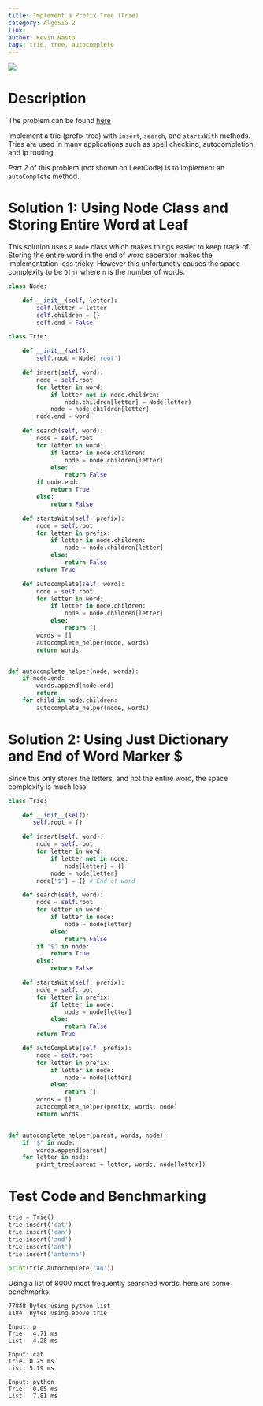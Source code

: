 ```yaml
---
title: Implement a Prefix Tree (Trie)
category: AlgoSIG 2
link:
author: Kevin Nasto
tags: trie, tree, autocomplete
---
```


<img src="{{ '/assets/img/trie.png' | relative_url }}">

# Description

The problem can be found [here](https://leetcode.com/problems/implement-trie-prefix-tree/)

Implement a trie (prefix tree) with `insert`, `search`, and `startsWith` methods. Tries are used in many applications such as spell checking, autocompletion, and ip routing.

*Part 2* of this problem (not shown on LeetCode) is to implement an `autoComplete` method.

# Solution 1: Using Node Class and Storing Entire Word at Leaf

This solution uses a `Node` class which makes things easier to keep track of. Storing the entire word in the end of word seperator makes the implementation less tricky. However this unfortunetly causes the space complexity to be `O(n)` where `n` is the number of words.

```python
class Node:

    def __init__(self, letter):
        self.letter = letter
        self.children = {}
        self.end = False

class Trie:

    def __init__(self):
        self.root = Node('root')

    def insert(self, word):
        node = self.root
        for letter in word:
            if letter not in node.children:
                node.children[letter] = Node(letter)
            node = node.children[letter]
        node.end = word

    def search(self, word):
        node = self.root
        for letter in word:
            if letter in node.children:
                node = node.children[letter]
            else:
                return False
        if node.end:
            return True
        else:
            return False

    def startsWith(self, prefix):
        node = self.root
        for letter in prefix:
            if letter in node.children:
                node = node.children[letter]
            else:
                return False
        return True

    def autocomplete(self, word):
        node = self.root
        for letter in word:
            if letter in node.children:
                node = node.children[letter]
            else:
                return []
        words = []
        autocomplete_helper(node, words)
        return words


def autocomplete_helper(node, words):
    if node.end:
        words.append(node.end)
        return
    for child in node.children:
        autocomplete_helper(node, words)
```

# Solution 2: Using Just Dictionary and End of Word Marker $

Since this only stores the letters, and not the entire word, the space complexity is much less.

```python
class Trie:

    def __init__(self):
       self.root = {}

    def insert(self, word):
        node = self.root
        for letter in word:
            if letter not in node:
                node[letter] = {}
            node = node[letter]
        node['$'] = {} # End of word

    def search(self, word):
        node = self.root
        for letter in word:
            if letter in node:
                node = node[letter]
            else:
                return False
        if '$' in node:
            return True
        else:
            return False

    def startsWith(self, prefix):
        node = self.root
        for letter in prefix:
            if letter in node:
                node = node[letter]
            else:
                return False
        return True

    def autoComplete(self, prefix):
        node = self.root
        for letter in prefix:
            if letter in node:
                node = node[letter]
            else:
                return []
        words = []
        autocomplete_helper(prefix, words, node)
        return words


def autocomplete_helper(parent, words, node):
    if '$' in node:
        words.append(parent)
    for letter in node:
        print_tree(parent + letter, words, node[letter])
```

# Test Code and Benchmarking

```python
trie = Trie()
trie.insert('cat')
trie.insert('can')
trie.insert('and')
trie.insert('ant')
trie.insert('antenna')

print(trie.autocomplete('an'))
```

Using a list of 8000 most frequently searched words, here are some benchmarks.

```
77848 Bytes using python list
1184  Bytes using above trie

Input: p
Trie:  4.71 ms
List:  4.28 ms

Input: cat
Trie: 0.25 ms
List: 5.19 ms

Input: python
Trie:  0.05 ms
List:  7.81 ms
```



